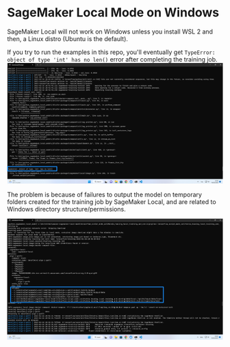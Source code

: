 # SageMaker Local Mode on Windows

SageMaker Local will not work on Windows unless you install WSL 2 and then, a Linux distro (Ubuntu is the default).

If you try to run the examples in this repo, you'll eventually get `TypeError: object of type 'int' has no len()` error after completing the training job.
![Error training in Windows - exception](img/windows_error_01.png)

The problem is because of failures to output the model on temporary folders created for the training job by SageMaker Local, and are related to Windows directory structure/permissions. 

![Error training in Windows - directory structure](img/windows_error_02.png)